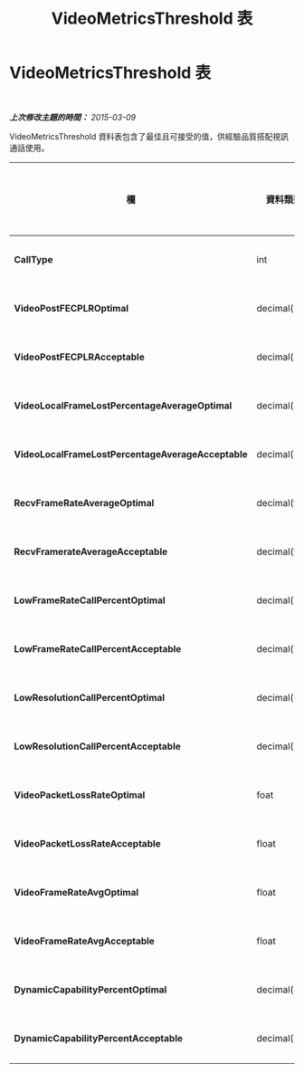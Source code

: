 ﻿---
title: VideoMetricsThreshold 表
TOCTitle: VideoMetricsThreshold 表
ms:assetid: 2e2f4711-35ba-48c6-b15b-5aba61c4eb75
ms:mtpsurl: https://technet.microsoft.com/zh-tw/library/JJ204778(v=OCS.15)
ms:contentKeyID: 49290460
ms.date: 08/10/2015
mtps_version: v=OCS.15
ms.translationtype: HT
---

# VideoMetricsThreshold 表

 

_**上次修改主題的時間：** 2015-03-09_

VideoMetricsThreshold 資料表包含了最佳且可接受的值，供經驗品質搭配視訊通話使用。


<table>
<colgroup>
<col style="width: 25%" />
<col style="width: 25%" />
<col style="width: 25%" />
<col style="width: 25%" />
</colgroup>
<thead>
<tr class="header">
<th><strong>欄</strong></th>
<th><strong>資料類型</strong></th>
<th><strong>索引鍵/索引</strong></th>
<th><strong>詳細資料</strong></th>
</tr>
</thead>
<tbody>
<tr class="odd">
<td><p><strong>CallType</strong></p></td>
<td><p>int</p></td>
<td><p>主要</p></td>
<td><p>被指定的電話類型。</p></td>
</tr>
<tr class="even">
<td><p><strong>VideoPostFECPLROptimal</strong></p></td>
<td><p>decimal(5,2)</p></td>
<td><p></p></td>
<td><p>預設值為 0.05。</p></td>
</tr>
<tr class="odd">
<td><p><strong>VideoPostFECPLRAcceptable</strong></p></td>
<td><p>decimal(5,2)</p></td>
<td><p></p></td>
<td><p>預設值為 0.10。</p></td>
</tr>
<tr class="even">
<td><p><strong>VideoLocalFrameLostPercentageAverageOptimal</strong></p></td>
<td><p>decimal(5,2)</p></td>
<td><p></p></td>
<td><p>預設值為 5.0。</p></td>
</tr>
<tr class="odd">
<td><p><strong>VideoLocalFrameLostPercentageAverageAcceptable</strong></p></td>
<td><p>decimal(5,2)</p></td>
<td><p></p></td>
<td><p>預設值為 10.0。</p></td>
</tr>
<tr class="even">
<td><p><strong>RecvFrameRateAverageOptimal</strong></p></td>
<td><p>decimal(9,4)</p></td>
<td><p></p></td>
<td><p>預設值為 12.0000。</p></td>
</tr>
<tr class="odd">
<td><p><strong>RecvFramerateAverageAcceptable</strong></p></td>
<td><p>decimal(9,4)</p></td>
<td><p></p></td>
<td><p>預設值為 7.0000。</p></td>
</tr>
<tr class="even">
<td><p><strong>LowFrameRateCallPercentOptimal</strong></p></td>
<td><p>decimal(5,2)</p></td>
<td><p></p></td>
<td><p>預設值為 5.0。</p></td>
</tr>
<tr class="odd">
<td><p><strong>LowFrameRateCallPercentAcceptable</strong></p></td>
<td><p>decimal(5,2)</p></td>
<td><p></p></td>
<td><p>預設值為 10.0/。</p></td>
</tr>
<tr class="even">
<td><p><strong>LowResolutionCallPercentOptimal</strong></p></td>
<td><p>decimal(5,2)</p></td>
<td><p></p></td>
<td><p>預設值為 5.0。</p></td>
</tr>
<tr class="odd">
<td><p><strong>LowResolutionCallPercentAcceptable</strong></p></td>
<td><p>decimal(5,2)</p></td>
<td><p></p></td>
<td><p>預設值為 10.0。</p></td>
</tr>
<tr class="even">
<td><p><strong>VideoPacketLossRateOptimal</strong></p></td>
<td><p>foat</p></td>
<td><p></p></td>
<td><p>預設值為 0.05。</p></td>
</tr>
<tr class="odd">
<td><p><strong>VideoPacketLossRateAcceptable</strong></p></td>
<td><p>float</p></td>
<td><p></p></td>
<td><p>預設值為 0.10。</p></td>
</tr>
<tr class="even">
<td><p><strong>VideoFrameRateAvgOptimal</strong></p></td>
<td><p>float</p></td>
<td><p></p></td>
<td><p>預設值為 12。</p></td>
</tr>
<tr class="odd">
<td><p><strong>VideoFrameRateAvgAcceptable</strong></p></td>
<td><p>float</p></td>
<td><p></p></td>
<td><p>預設值為 7。</p></td>
</tr>
<tr class="even">
<td><p><strong>DynamicCapabilityPercentOptimal</strong></p></td>
<td><p>decimal(5,2)</p></td>
<td><p></p></td>
<td><p>預設值為 5.00。</p></td>
</tr>
<tr class="odd">
<td><p><strong>DynamicCapabilityPercentAcceptable</strong></p></td>
<td><p>decimal(5,2)</p></td>
<td><p></p></td>
<td><p>預設值為 10.00。</p></td>
</tr>
</tbody>
</table>


